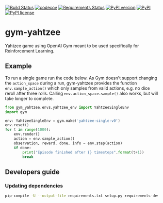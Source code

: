 [![Build Status](https://travis-ci.com/villebro/gym-yahtzee.svg?branch=master)](https://travis-ci.com/villebro/gym-yahtzee)
[![codecov](https://codecov.io/gh/villebro/gym-yahtzee/branch/master/graph/badge.svg)](https://codecov.io/gh/villebro/gym-yahtzee)
[![Requirements Status](https://requires.io/github/villebro/gym-yahtzee/requirements.svg?branch=master)](https://requires.io/github/villebro/gym-yahtzee/requirements/?branch=master)
[![PyPI version](https://img.shields.io/pypi/v/gym-yahtzee.svg)](https://badge.fury.io/py/gym-yahtzee)
[![PyPI](https://img.shields.io/pypi/pyversions/gym-yahtzee.svg)](https://www.python.org/downloads/)
[![PyPI license](https://img.shields.io/pypi/l/gym-yahtzee.svg)](https://opensource.org/licenses/MIT)
# gym-yahtzee #

Yahtzee game using OpenAI Gym meant to be used specifically for Reinforcement Learning.

## Example ##

To run a single game run the code below. As Gym doesn't support changing the 
`action_space` during a run, gym-yahtzee provides the function `env.sample_action()` which
only samples from valid actions, e.g. no dice reroll after three rolls. Calling
`env.action_space.sample()` also works, but will take longer to complete.

```python
from gym_yahtzee.envs.yahtzee_env import YahtzeeSingleEnv
import gym

env: YahtzeeSingleEnv = gym.make('yahtzee-single-v0')
env.reset()
for t in range(1000):
    env.render()
    action = env.sample_action()
    observation, reward, done, info = env.step(action)
    if done:
        print("Episode finished after {} timesteps".format(t+1))
        break
```

## Developers guide ##

### Updating dependencies ###

```bash
pip-compile -U --output-file requirements.txt setup.py requirements-dev.in
```

